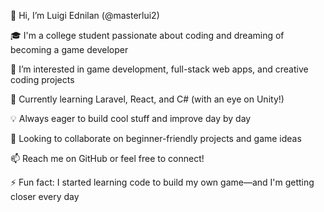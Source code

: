 👋 Hi, I’m Luigi Ednilan (@masterlui2)

🎓 I'm a college student passionate about coding and dreaming of becoming a game developer

👀 I’m interested in game development, full-stack web apps, and creative coding projects

🌱 Currently learning Laravel, React, and C# (with an eye on Unity!)

💡 Always eager to build cool stuff and improve day by day

🤝 Looking to collaborate on beginner-friendly projects and game ideas

📫 Reach me on GitHub or feel free to connect!

⚡ Fun fact: I started learning code to build my own game—and I'm getting closer every day

